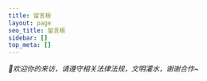 ```yaml
---
title: 留言板
layout: page
seo_title: 留言板
sidebar: []
top_meta: []
---
```

<p class="p center logo ultra" style="text-align:center"><i class="fa-solid fa-comment fa-fw" style="color:#a6d5fa" title="欢迎"></i></p>
<p><em>🍭欢迎你的来访，请遵守相关法律法规，文明灌水，谢谢合作~</em></p>
